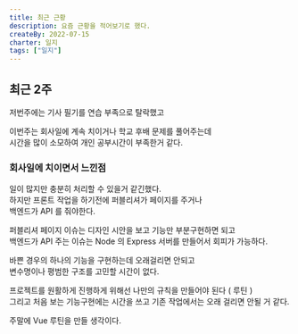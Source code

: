 ```yaml
---
title: 최근 근황
description: 요즘 근황을 적어보기로 했다.
createBy: 2022-07-15
charter: 일지
tags: ["일지"]
---
```


## 최근 2주

저번주에는 기사 필기를 연습 부족으로 탈락했고

이번주는 회사일에 계속 치이거나 학교 후배 문제를 풀어주는데  
시간을 많이 소모하여 개인 공부시간이 부족한거 같다.

### 회사일에 치이면서 느낀점

일이 많지만 충분히 처리할 수 있을거 같긴했다.  
하지만 프론트 작업을 하기전에 퍼블리셔가 페이지를 주거나  
백엔드가 API 를 줘야한다.

퍼블리셔 페이지 이슈는 디자인 시안을 보고 기능만 부분구현하면 되고  
백엔드가 API 주는 이슈는 Node 의 Express 서버를 만들어서 회피가 가능하다.

바쁜 경우의 하나의 기능을 구현하는데 오래걸리면 안되고  
변수명이나 평범한 구조를 고민할 시간이 없다.

프로젝트를 원활하게 진행하게 위해선 나만의 규칙을 만들어야 된다 ( 루틴 )  
그리고 처음 보는 기능구현에는 시간을 쓰고 기존 작업에서는 오래 걸리면 안될 거 같다.

주말에 Vue 루틴을 만들 생각이다.
